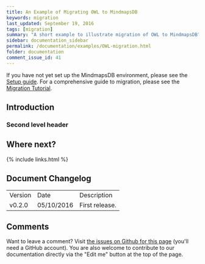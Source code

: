 ```yaml
---
title: An Example of Migrating OWL to MindmapsDB
keywords: migration
last_updated: September 19, 2016
tags: [migration]
summary: "A short example to illustrate migration of OWL to MindmapsDB"
sidebar: documentation_sidebar
permalink: /documentation/examples/OWL-migration.html
folder: documentation
comment_issue_id: 41
---
```


If you have not yet set up the MindmapsDB environment, please see the [Setup guide](../get-started/setup-guide.html). For a comprehensive guide to migration, please see the [Migration Tutorial](../the-basics/migration-tutorial.html).

## Introduction


### Second level header









## Where next?


{% include links.html %}

## Document Changelog  


<table>
    <tr>
        <td>Version</td>
        <td>Date</td>
        <td>Description</td>        
    </tr>
        <tr>
        <td>v0.2.0</td>
        <td>05/10/2016</td>
        <td>First release.</td>        
    </tr>

</table>

## Comments
Want to leave a comment? Visit <a href="https://github.com/mindmapsdb/docs/issues/41" target="_blank">the issues on Github for this page</a> (you'll need a GitHub account). You are also welcome to contribute to our documentation directly via the "Edit me" button at the top of the page.

